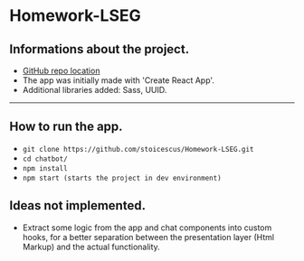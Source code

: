 # Homework-LSEG

## Informations about the project.
- [GitHub repo location](https://github.com/stoicescus/Homework-LSEG.git)
- The app was initially made with 'Create React App'.
- Additional libraries added: Sass, UUID.

---

## How to run the app.
- `git clone https://github.com/stoicescus/Homework-LSEG.git`
- `cd chatbot/`
- `npm install`
- `npm start (starts the project in dev environment)`

## Ideas not implemented.
- Extract some logic from the app and chat components into custom hooks, for a better separation between the  presentation layer (Html Markup) and the actual functionality.